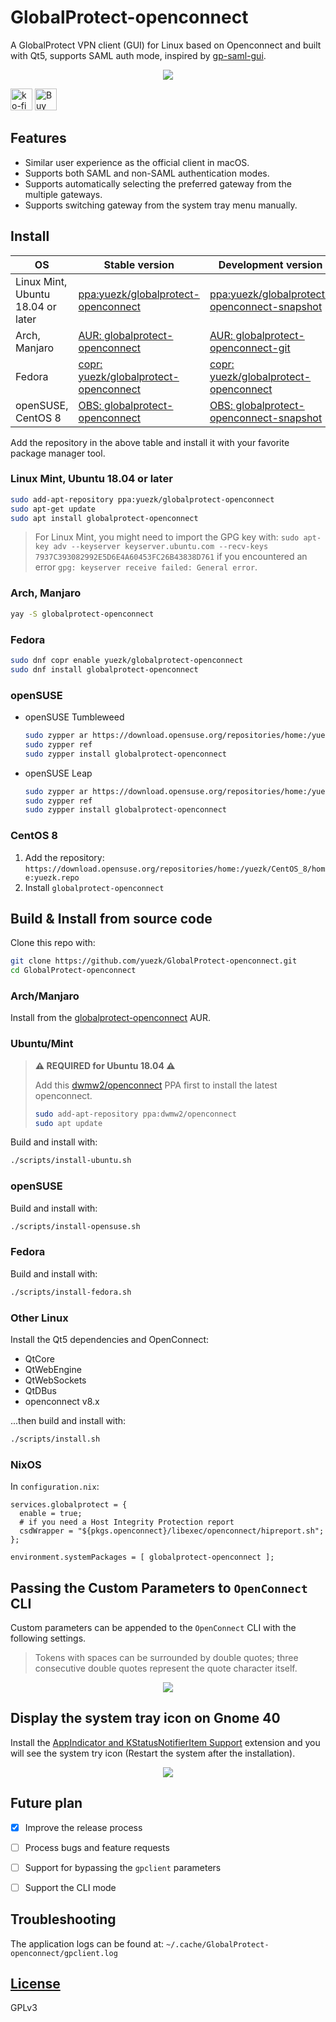 # GlobalProtect-openconnect
A GlobalProtect VPN client (GUI) for Linux based on Openconnect and built with Qt5, supports SAML auth mode, inspired by [gp-saml-gui](https://github.com/dlenski/gp-saml-gui).

<p align="center">
  <img src="https://user-images.githubusercontent.com/3297602/133869036-5c02b0d9-c2d9-4f87-8c81-e44f68cfd6ac.png">
</p>

<a href="https://ko-fi.com/M4M75PYKZ" target="_blank"><img src="https://ko-fi.com/img/githubbutton_sm.svg" alt="ko-fi" style="height: 35px !important;width: auto !important;"></a>
<a href="https://www.buymeacoffee.com/yuezk" target="_blank"><img src="https://cdn.buymeacoffee.com/buttons/v2/default-yellow.png" alt="Buy Me A Coffee" style="height: 35px !important;width: auto !important;" ></a>

## Features

- Similar user experience as the official client in macOS.
- Supports both SAML and non-SAML authentication modes.
- Supports automatically selecting the preferred gateway from the multiple gateways.
- Supports switching gateway from the system tray menu manually.


## Install

|OS|Stable version | Development version|
|---|--------------|--------------------|
|Linux Mint, Ubuntu 18.04 or later|[ppa:yuezk/globalprotect-openconnect](https://launchpad.net/~yuezk/+archive/ubuntu/globalprotect-openconnect)|[ppa:yuezk/globalprotect-openconnect-snapshot](https://launchpad.net/~yuezk/+archive/ubuntu/globalprotect-openconnect-snapshot)|
|Arch, Manjaro|[AUR: globalprotect-openconnect](https://aur.archlinux.org/packages/globalprotect-openconnect/)|[AUR: globalprotect-openconnect-git](https://aur.archlinux.org/packages/globalprotect-openconnect-git/)|
|Fedora|[copr: yuezk/globalprotect-openconnect](https://copr.fedorainfracloud.org/coprs/yuezk/globalprotect-openconnect/)|[copr: yuezk/globalprotect-openconnect](https://copr.fedorainfracloud.org/coprs/yuezk/globalprotect-openconnect/)|
|openSUSE, CentOS 8|[OBS: globalprotect-openconnect](https://build.opensuse.org/package/show/home:yuezk/globalprotect-openconnect)|[OBS: globalprotect-openconnect-snapshot](https://build.opensuse.org/package/show/home:yuezk/globalprotect-openconnect-snapshot)|

Add the repository in the above table and install it with your favorite package manager tool.

### Linux Mint, Ubuntu 18.04 or later

```sh
sudo add-apt-repository ppa:yuezk/globalprotect-openconnect
sudo apt-get update
sudo apt install globalprotect-openconnect
```

> For Linux Mint, you might need to import the GPG key with: `sudo apt-key adv --keyserver keyserver.ubuntu.com --recv-keys 7937C393082992E5D6E4A60453FC26B43838D761` if you encountered an error `gpg: keyserver receive failed: General error`.

### Arch, Manjaro

```sh
yay -S globalprotect-openconnect
```

### Fedora

```sh
sudo dnf copr enable yuezk/globalprotect-openconnect
sudo dnf install globalprotect-openconnect
```

### openSUSE

- openSUSE Tumbleweed
  ```sh
  sudo zypper ar https://download.opensuse.org/repositories/home:/yuezk/openSUSE_Tumbleweed/home:yuezk.repo
  sudo zypper ref
  sudo zypper install globalprotect-openconnect
  ```

- openSUSE Leap

  ```sh
  sudo zypper ar https://download.opensuse.org/repositories/home:/yuezk/openSUSE_Leap_15.2/home:yuezk.repo
  sudo zypper ref
  sudo zypper install globalprotect-openconnect
  ```
### CentOS 8

1. Add the repository: `https://download.opensuse.org/repositories/home:/yuezk/CentOS_8/home:yuezk.repo`
1. Install `globalprotect-openconnect`

  
## Build & Install from source code

Clone this repo with:

```sh
git clone https://github.com/yuezk/GlobalProtect-openconnect.git
cd GlobalProtect-openconnect
```

### Arch/Manjaro

Install from the [globalprotect-openconnect](https://aur.archlinux.org/packages/globalprotect-openconnect/) AUR.

### Ubuntu/Mint

> **⚠️ REQUIRED for Ubuntu 18.04 ⚠️**
> 
> Add this [dwmw2/openconnect](https://launchpad.net/~dwmw2/+archive/ubuntu/openconnect) PPA first to install the latest openconnect.
> 
> ```sh
> sudo add-apt-repository ppa:dwmw2/openconnect
> sudo apt update
> ```
  
Build and install with:

```sh
./scripts/install-ubuntu.sh
```
### openSUSE

Build and install with:

```sh
./scripts/install-opensuse.sh
```

### Fedora

Build and install with:

```sh
./scripts/install-fedora.sh
```

### Other Linux

Install the Qt5 dependencies and OpenConnect:

- QtCore
- QtWebEngine
- QtWebSockets
- QtDBus
- openconnect v8.x

...then build and install with:

```sh
./scripts/install.sh
```


### NixOS
  In `configuration.nix`:

  ```
  services.globalprotect = {
    enable = true;
    # if you need a Host Integrity Protection report
    csdWrapper = "${pkgs.openconnect}/libexec/openconnect/hipreport.sh";
  };
  
  environment.systemPackages = [ globalprotect-openconnect ];
  ```

## Passing the Custom Parameters to `OpenConnect` CLI

Custom parameters can be appended to the `OpenConnect` CLI with the following settings.

> Tokens with spaces can be surrounded by double quotes; three consecutive double quotes represent the quote character itself.


<p align="center">
  <img src="https://user-images.githubusercontent.com/3297602/130319209-744be02b-d657-4f49-a76d-d2c81b5c46d5.png" />
<p>
  
## Display the system tray icon on Gnome 40

Install the [AppIndicator and KStatusNotifierItem Support](https://extensions.gnome.org/extension/615/appindicator-support/) extension and you will see the system try icon (Restart the system after the installation).

<p align="center">
  <img src="https://user-images.githubusercontent.com/3297602/130831022-b93492fd-46dd-4a8e-94a4-13b5747120b7.png" />
<p>

  

## Future plan

- [x] Improve the release process
- [ ] Process bugs and feature requests
- [ ] Support for bypassing the `gpclient` parameters
- [ ] Support the CLI mode
  
  
## Troubleshooting

The application logs can be found at: `~/.cache/GlobalProtect-openconnect/gpclient.log`

## [License](./LICENSE)
GPLv3

